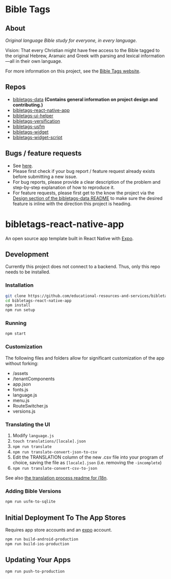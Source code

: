 # Bible Tags

## About

*Original language Bible study for everyone, in every language.*

Vision: That every Christian might have free access to the Bible tagged to the original Hebrew, Aramaic and Greek with parsing and lexical information—all in their own language.

For more information on this project, see the [Bible Tags website](https://bibletags.org).

## Repos

* [bibletags-data](https://github.com/educational-resources-and-services/bibletags-data) **(Contains general information on project design and contributing.)**
* [bibletags-react-native-app](https://github.com/educational-resources-and-services/bibletags-react-native-app)
* [bibletags-ui-helper](https://github.com/educational-resources-and-services/bibletags-ui-helper)
* [bibletags-versification](https://github.com/educational-resources-and-services/bibletags-versification)
* [bibletags-usfm](https://github.com/educational-resources-and-services/bibletags-usfm)
* [bibletags-widget](https://github.com/educational-resources-and-services/bibletags-widget)
* [bibletags-widget-script](https://github.com/educational-resources-and-services/bibletags-widget-script)

## Bugs / feature requests

* See [here](https://github.com/educational-resources-and-services/bibletags-data/issues).
* Please first check if your bug report / feature request already exists before submitting a new issue.
* For bug reports, please provide a clear description of the problem and step-by-step explanation of how to reproduce it.
* For feature requests, please first get to the know the project via the [Design section of the bibletags-data README](https://github.com/educational-resources-and-services/bibletags-data#design) to make sure the desired feature is inline with the direction this project is heading.

# bibletags-react-native-app

An open source app template built in React Native with [Expo](https://expo.dev/).

## Development

Currently this project does not connect to a backend. Thus, only this repo needs to be installed.

### Installation

```bash
git clone https://github.com/educational-resources-and-services/bibletags-react-native-app
cd bibletags-react-native-app
npm install
npm run setup
```

### Running

```bash
npm start
```

### Customization

The following files and folders allow for significant customization of the app without forking:

* /assets
* /tenantComponents
* app.json
* fonts.js
* language.js
* menu.js
* RouteSwitcher.js
* versions.js

### Translating the UI

1. Modify `language.js`
2. `touch translations/[locale].json`
3. `npm run translate`
4. `npm run translate-convert-json-to-csv`
5. Edit the TRANSLATION column of the new .csv file into your program of choice, saving the file as `[locale].json` (i.e. removing the `-incomplete`)
6. `npm run translate-convert-csv-to-json`

See also [the translation process readme for i18n](https://github.com/educational-resources-and-services/inline-i18n/blob/master/TRANSLATION_PROCESS.md).

### Adding Bible Versions

```bash
npm run usfm-to-sqlite
```

## Initial Deployment To The App Stores

Requires app store accounts and an [expo](https://expo.dev/) account.

```bash
npm run build-android-production
npm run build-ios-production
```

## Updating Your Apps

```bash
npm run push-to-production
```